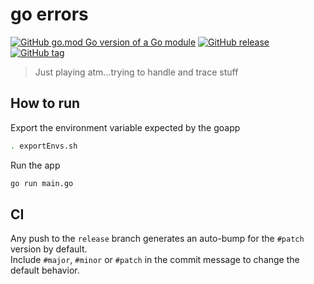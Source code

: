 # go errors

[![GitHub go.mod Go version of a Go module](https://img.shields.io/github/go-mod/go-version/gomods/athens.svg)](https://github.com/gomods/athens)
[![GitHub release](https://img.shields.io/github/release/Naereen/StrapDown.js.svg)](https://GitHub.com/Naereen/StrapDown.js/releases/)
[![GitHub tag](https://img.shields.io/github/tag/Naereen/StrapDown.js.svg)](https://GitHub.com/Naereen/StrapDown.js/tags/)

> Just playing atm...trying to handle and trace stuff

## How to run

Export the environment variable expected by the goapp

```sh
. exportEnvs.sh
```

Run the app

```sh
go run main.go
```

## CI

Any push to the `release` branch generates an auto-bump for the `#patch` version by default.  
Include `#major`, `#minor` or `#patch` in the commit message to change the default behavior.
